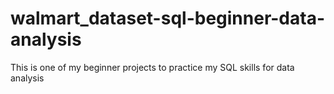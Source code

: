 # walmart_dataset-sql-beginner-data-analysis
This is one of my beginner projects to practice my SQL skills for data analysis
